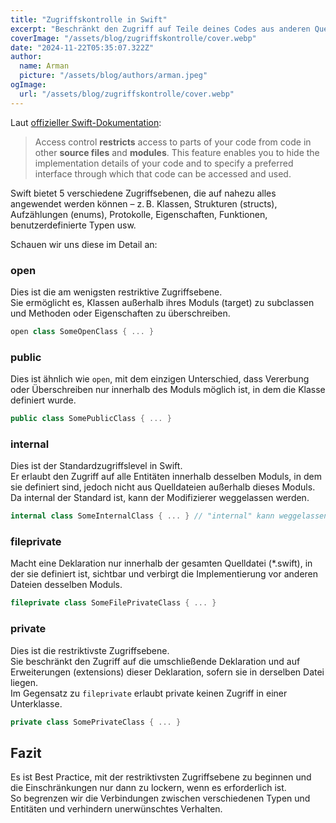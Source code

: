 ```yaml
---
title: "Zugriffskontrolle in Swift"
excerpt: "Beschränkt den Zugriff auf Teile deines Codes aus anderen Quelldateien und Modulen."
coverImage: "/assets/blog/zugriffskontrolle/cover.webp"
date: "2024-11-22T05:35:07.322Z"
author:
  name: Arman
  picture: "/assets/blog/authors/arman.jpeg"
ogImage:
  url: "/assets/blog/zugriffskontrolle/cover.webp"
---
```


Laut [offizieller Swift-Dokumentation](https://docs.swift.org/swift-book/LanguageGuide/AccessControl.html):

> Access control **restricts** access to parts of your code from code in other **source files** and **modules**. This feature enables you to hide the implementation details of your code and to specify a preferred interface through which that code can be accessed and used.

Swift bietet 5 verschiedene Zugriffsebenen, die auf nahezu alles angewendet werden können – z. B. Klassen, Strukturen (structs), Aufzählungen (enums), Protokolle, Eigenschaften, Funktionen, benutzerdefinierte Typen usw.

Schauen wir uns diese im Detail an:

### open

Dies ist die am wenigsten restriktive Zugriffsebene.  
Sie ermöglicht es, Klassen außerhalb ihres Moduls (target) zu subclassen und Methoden oder Eigenschaften zu überschreiben.

```swift
open class SomeOpenClass { ... }
```

### public

Dies ist ähnlich wie `open`, mit dem einzigen Unterschied, dass Vererbung oder Überschreiben nur innerhalb des Moduls möglich ist, in dem die Klasse definiert wurde.

```swift
public class SomePublicClass { ... }  
```

### internal

Dies ist der Standardzugriffslevel in Swift.  
Er erlaubt den Zugriff auf alle Entitäten innerhalb desselben Moduls, in dem sie definiert sind, jedoch nicht aus Quelldateien außerhalb dieses Moduls.  
Da internal der Standard ist, kann der Modifizierer weggelassen werden.

```swift
internal class SomeInternalClass { ... } // "internal" kann weggelassen werden
```

### fileprivate

Macht eine Deklaration nur innerhalb der gesamten Quelldatei (*.swift), in der sie definiert ist, sichtbar und verbirgt die Implementierung vor anderen Dateien desselben Moduls.

```swift
fileprivate class SomeFilePrivateClass { ... }
```

### private

Dies ist die restriktivste Zugriffsebene.  
Sie beschränkt den Zugriff auf die umschließende Deklaration und auf Erweiterungen (extensions) dieser Deklaration, sofern sie in derselben Datei liegen.  
Im Gegensatz zu `fileprivate` erlaubt private keinen Zugriff in einer Unterklasse.

```swift
private class SomePrivateClass { ... }
```

## Fazit

Es ist Best Practice, mit der restriktivsten Zugriffsebene zu beginnen und die Einschränkungen nur dann zu lockern, wenn es erforderlich ist.  
So begrenzen wir die Verbindungen zwischen verschiedenen Typen und Entitäten und verhindern unerwünschtes Verhalten.